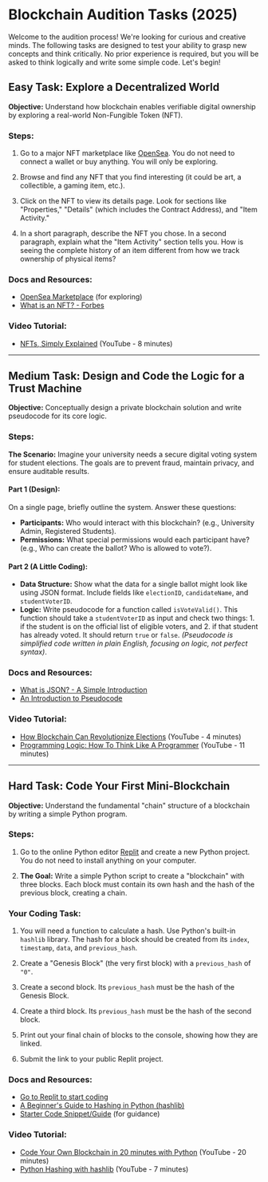 # Blockchain Audition Tasks (2025)

Welcome to the audition process! We're looking for curious and creative minds. The following tasks are designed to test your ability to grasp new concepts and think critically. No prior experience is required, but you will be asked to think logically and write some simple code. Let's begin!

## Easy Task: Explore a Decentralized World

**Objective:** Understand how blockchain enables verifiable digital ownership by exploring a real-world Non-Fungible Token (NFT).

### Steps:

1. Go to a major NFT marketplace like [OpenSea](https://opensea.io). You do not need to connect a wallet or buy anything. You will only be exploring.

2. Browse and find any NFT that you find interesting (it could be art, a collectible, a gaming item, etc.).

3. Click on the NFT to view its details page. Look for sections like "Properties," "Details" (which includes the Contract Address), and "Item Activity."

4. In a short paragraph, describe the NFT you chose. In a second paragraph, explain what the "Item Activity" section tells you. How is seeing the complete history of an item different from how we track ownership of physical items?

### Docs and Resources:

- [OpenSea Marketplace](https://opensea.io) (for exploring)
- [What is an NFT? - Forbes](https://www.forbes.com/advisor/investing/nft-non-fungible-token/)

### Video Tutorial:

- [NFTs, Simply Explained](https://www.youtube.com/watch?v=NNQLJcJEzv0) (YouTube - 8 minutes)

---

## Medium Task: Design and Code the Logic for a Trust Machine

**Objective:** Conceptually design a private blockchain solution and write pseudocode for its core logic.

### Steps:

**The Scenario:** Imagine your university needs a secure digital voting system for student elections. The goals are to prevent fraud, maintain privacy, and ensure auditable results.

#### Part 1 (Design):

On a single page, briefly outline the system. Answer these questions:

- **Participants:** Who would interact with this blockchain? (e.g., University Admin, Registered Students).
- **Permissions:** What special permissions would each participant have? (e.g., Who can create the ballot? Who is allowed to vote?).

#### Part 2 (A Little Coding):

- **Data Structure:** Show what the data for a single ballot might look like using JSON format. Include fields like `electionID`, `candidateName`, and `studentVoterID`.
- **Logic:** Write pseudocode for a function called `isVoteValid()`. This function should take a `studentVoterID` as input and check two things: 1. if the student is on the official list of eligible voters, and 2. if that student has already voted. It should return `true` or `false`. _(Pseudocode is simplified code written in plain English, focusing on logic, not perfect syntax)_.

### Docs and Resources:

- [What is JSON? - A Simple Introduction](https://www.json.org/json-en.html)
- [An Introduction to Pseudocode](https://www.khanacademy.org/computing/computer-programming/programming/intro-to-programming/a/pseudocode)

### Video Tutorial:

- [How Blockchain Can Revolutionize Elections](https://www.youtube.com/watch?v=BT9h5sfhCW4) (YouTube - 4 minutes)
- [Programming Logic: How To Think Like A Programmer](https://www.youtube.com/watch?v=azcrPFhaY9k) (YouTube - 11 minutes)

---

## Hard Task: Code Your First Mini-Blockchain

**Objective:** Understand the fundamental "chain" structure of a blockchain by writing a simple Python program.

### Steps:

1. Go to the online Python editor [Replit](https://replit.com) and create a new Python project. You do not need to install anything on your computer.

2. **The Goal:** Write a simple Python script to create a "blockchain" with three blocks. Each block must contain its own hash and the hash of the previous block, creating a chain.

### Your Coding Task:

1. You will need a function to calculate a hash. Use Python's built-in `hashlib` library. The hash for a block should be created from its `index`, `timestamp`, `data`, and `previous_hash`.

2. Create a "Genesis Block" (the very first block) with a `previous_hash` of `"0"`.

3. Create a second block. Its `previous_hash` must be the hash of the Genesis Block.

4. Create a third block. Its `previous_hash` must be the hash of the second block.

5. Print out your final chain of blocks to the console, showing how they are linked.

6. Submit the link to your public Replit project.

### Docs and Resources:

- [Go to Replit to start coding](https://replit.com)
- [A Beginner's Guide to Hashing in Python (hashlib)](https://docs.python.org/3/library/hashlib.html)
- [Starter Code Snippet/Guide](https://github.com/dvf/blockchain) (for guidance)

### Video Tutorial:

- [Code Your Own Blockchain in 20 minutes with Python](https://www.youtube.com/watch?v=_160oMzblY8) (YouTube - 20 minutes)
- [Python Hashing with hashlib](https://www.youtube.com/watch?v=3K4Pyy6d-zk) (YouTube - 7 minutes)
